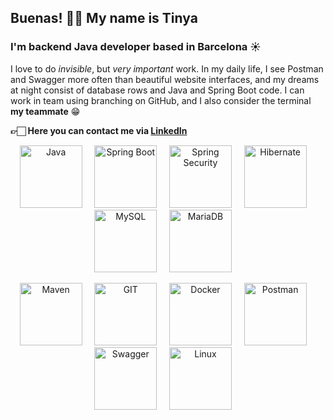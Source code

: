 ## Buenas! 👋🏻 My name is Tinya
### I'm backend Java developer based in Barcelona ☀️

I love to do <i>invisible</i>, but <i>very important</i> work. In my daily life, I see Postman and Swagger more often than beautiful website interfaces, and my dreams at night consist of database rows and Java and Spring Boot code. I can work in team using branching on GitHub, and I also consider the terminal <b>my teammate</b> 😁

<b>👉🏻 Here you can contact me via [LinkedIn](https://www.linkedin.com/in/ustiniapetrova/)</b>

<p align="center">
  <img src="https://seeklogo.com/images/J/java-logo-CE0198242E-seeklogo.com.png" alt="Java" width="100">&nbsp;&nbsp;&nbsp;&nbsp;
  <img src="https://upload.wikimedia.org/wikipedia/commons/thumb/4/44/Spring_Framework_Logo_2018.svg/1200px-Spring_Framework_Logo_2018.svg.png" alt="Spring Boot" width="100">&nbsp;&nbsp;&nbsp;&nbsp;
  <img src="https://www.dariawan.com/media/images/tech-spring-security.width-400.png" alt="Spring Security" width="100">&nbsp;&nbsp;&nbsp;&nbsp;
  <img src="https://cdn.icon-icons.com/icons2/2699/PNG/512/hibernate_logo_icon_169034.png" alt="Hibernate" width="100">&nbsp;&nbsp;&nbsp;&nbsp;
  <img src="https://upload.wikimedia.org/wikipedia/labs/8/8e/Mysql_logo.png" alt="MySQL" width="100">&nbsp;&nbsp;&nbsp;&nbsp;
  <img src="https://upload.wikimedia.org/wikipedia/commons/thumb/c/ca/MariaDB_colour_logo.svg/2560px-MariaDB_colour_logo.svg.png" alt="MariaDB" width="100">&nbsp;&nbsp;&nbsp;&nbsp;
</p>

<p align="center">
  <img src="https://res.cloudinary.com/practicaldev/image/fetch/s--1KIy2_Nb--/c_limit%2Cf_auto%2Cfl_progressive%2Cq_auto%2Cw_880/https://cdn-images-1.medium.com/max/2400/1%2AH-IQgGmDCiOcjRsFe7TzdA.png" alt="Maven" width="100">&nbsp;&nbsp;&nbsp;&nbsp;
  <img src="https://git-scm.com/images/logos/downloads/Git-Logo-2Color.png" alt="GIT" width="100">&nbsp;&nbsp;&nbsp;&nbsp;
  <img src="https://1000logos.net/wp-content/uploads/2021/11/Docker-Logo.png" alt="Docker" width="100">&nbsp;&nbsp;&nbsp;&nbsp;
  <img src="https://upload.wikimedia.org/wikipedia/commons/c/c2/Postman_%28software%29.png" alt="Postman" width="100">&nbsp;&nbsp;&nbsp;&nbsp;
  <img src="https://miro.medium.com/v2/resize:fit:818/1*zc-LgogGtr7fFHF9e1M8wA.png" alt="Swagger" width="100">&nbsp;&nbsp;&nbsp;&nbsp;
  <img src="https://seeklogo.com/images/L/linux-logo-3793382FC8-seeklogo.com.png" alt="Linux" width="100">&nbsp;&nbsp;&nbsp;&nbsp;
</p>

